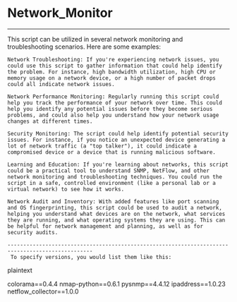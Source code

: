 # Network_Monitor
-----------------------------------------------------
This script can be utilized in several network monitoring and troubleshooting scenarios. Here are some examples:

    Network Troubleshooting: If you're experiencing network issues, you could use this script to gather information that could help identify the problem. For instance, high bandwidth utilization, high CPU or memory usage on a network device, or a high number of packet drops could all indicate network issues.

    Network Performance Monitoring: Regularly running this script could help you track the performance of your network over time. This could help you identify any potential issues before they become serious problems, and could also help you understand how your network usage changes at different times.

    Security Monitoring: The script could help identify potential security issues. For instance, if you notice an unexpected device generating a lot of network traffic (a "top talker"), it could indicate a compromised device or a device that is running malicious software.

    Learning and Education: If you're learning about networks, this script could be a practical tool to understand SNMP, NetFlow, and other network monitoring and troubleshooting techniques. You could run the script in a safe, controlled environment (like a personal lab or a virtual network) to see how it works.

    Network Audit and Inventory: With added features like port scanning and OS fingerprinting, this script could be used to audit a network, helping you understand what devices are on the network, what services they are running, and what operating systems they are using. This can be helpful for network management and planning, as well as for security audits.
    
    -------------------------------------------------------------------------------------------------
     To specify versions, you would list them like this:

plaintext

colorama==0.4.4
nmap-python==0.6.1
pysnmp==4.4.12
ipaddress==1.0.23
netflow_collector==1.0.0
